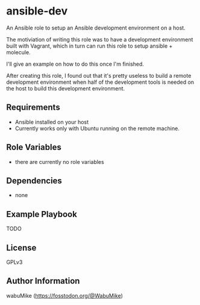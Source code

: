 ansible-dev
=========

An Ansible role to setup an Ansible development environment on a host.

The motiviation of writing this role was to have a development environment built with Vagrant, which in turn can run this role to setup ansible + molecule.

I'll give an example on how to do this once I'm finished.

After creating this role, I found out that it's pretty useless to build a remote development environment when half of the development tools is needed on the host to build this development environment. 

Requirements
------------

* Ansible installed on your host
* Currently works only with Ubuntu running on the remote machine.

Role Variables
--------------

* there are currently no role variables

Dependencies
------------

* none

Example Playbook
----------------

TODO

License
-------

GPLv3

Author Information
------------------

wabuMike (https://fosstodon.org/@WabuMike)
